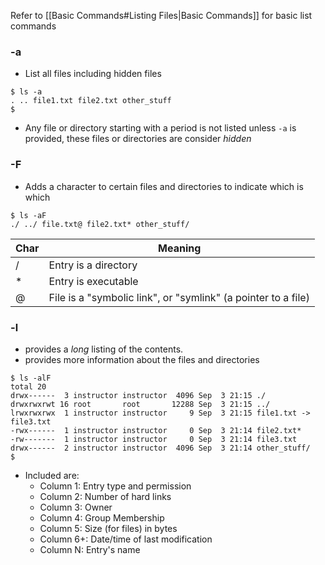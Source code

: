 Refer to [[Basic Commands#Listing Files|Basic Commands]] for basic list commands

### -a
- List all files including hidden files
```
$ ls -a
. .. file1.txt file2.txt other_stuff
$
```
- Any file or directory starting with a period is not listed unless `-a` is provided, these files or directories are consider *hidden*

### -F
- Adds a character to certain files and directories to indicate which is which
```
$ ls -aF
./ ../ file.txt@ file2.txt* other_stuff/
```

| Char | Meaning                                                       |
| ---- | ------------------------------------------------------------- |
| /    | Entry is a directory                                          |
| *    | Entry is executable                                           |
| @    | File is a "symbolic link", or "symlink" (a pointer to a file) |
### -l
- provides a *long* listing of the contents.
- provides more information about the files and directories
```
$ ls -alF
total 20 
drwx------  3 instructor instructor  4096 Sep  3 21:15 ./
drwxrwxrwt 16 root       root       12288 Sep  3 21:15 ../ 
lrwxrwxrwx  1 instructor instructor     9 Sep  3 21:15 file1.txt -> file3.txt
-rwx------  1 instructor instructor     0 Sep  3 21:14 file2.txt*
-rw-------  1 instructor instructor     0 Sep  3 21:14 file3.txt
drwx------  2 instructor instructor  4096 Sep  3 21:14 other_stuff/
$
```
- Included are:
	- Column 1: Entry type and permission
	- Column 2: Number of hard links
	- Column 3: Owner
	- Column 4: Group Membership
	- Column 5: Size (for files) in bytes
	- Column 6+: Date/time of last modification
	- Column N: Entry's name
